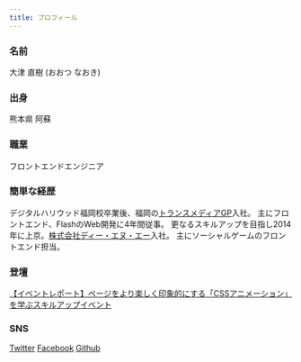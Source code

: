```yaml
---
title: プロフィール
---
```


### 名前
大津 直樹 (おおつ なおき)

### 出身
熊本県 阿蘇

### 職業
フロントエンドエンジニア

### 簡単な経歴
デジタルハリウッド福岡校卒業後、福岡の[トランスメディアGP](http://www.trance-media.co.jp/)入社。
主にフロントエンド、FlashのWeb開発に4年間従事。
更なるスキルアップを目指し2014年に上京。[株式会社ディー・エヌ・エー](http://dena.com/jp/)入社。
主にソーシャルゲームのフロントエンド担当。

### 登壇
[【イベントレポート】ページをより楽しく印象的にする「CSSアニメーション」を学ぶスキルアップイベント](http://www.itstaffing.jp/engineer/entry/20151211_1)

### SNS
[Twitter](https://twitter.com/melo15)
[Facebook](https://www.facebook.com/naoki.otsu.5)
[Github](https://github.com/NaokiOtsu)
